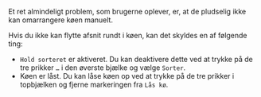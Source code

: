 Et ret almindeligt problem, som brugerne oplever, er, at de pludselig ikke kan
omarrangere køen manuelt.

Hvis du ikke kan flytte afsnit rundt i køen, kan det skyldes en af følgende ting:

- `Hold sorteret` er aktiveret. Du kan deaktivere dette ved at trykke på de tre
prikker `…` i den øverste bjælke og vælge `Sorter`.
- Køen er låst. Du kan låse køen op ved at trykke på de tre prikker i topbjælken
og fjerne markeringen fra `Lås kø`.
